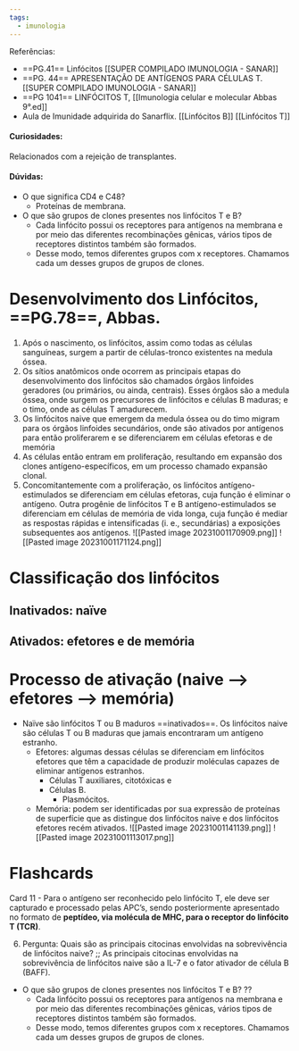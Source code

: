 ```yaml
---
tags:
  - imunologia
---
```

Referências: 
* ==PG.41== Linfócitos [[SUPER COMPILADO IMUNOLOGIA - SANAR]]
* ==PG. 44== APRESENTAÇÃO DE ANTÍGENOS  PARA CÉLULAS T. [[SUPER COMPILADO IMUNOLOGIA - SANAR]]
* ==PG 1041== LINFÓCITOS T, [[Imunologia celular e molecular Abbas 9°.ed]]
* Aula de Imunidade adquirida do Sanarflix. 
[[Linfócitos B]]
[[Linfócitos T]]

#### Curiosidades: 
Relacionados com a rejeição de transplantes. 
#### Dúvidas: 
* O que significa CD4 e C48? 
	* Proteínas de membrana. 
* O que são grupos de clones presentes nos linfócitos T e B? 
	* Cada linfócito possui os receptores para antígenos na membrana e por meio das diferentes recombinações gênicas, vários tipos de receptores distintos também são formados.  
	* Desse modo, temos diferentes grupos com x receptores. Chamamos cada um desses grupos de grupos de clones. 
# Desenvolvimento dos Linfócitos, ==PG.78==, Abbas. 
1. Após o nascimento, os linfócitos, assim como todas as células sanguíneas, surgem a  partir de células-tronco existentes na medula óssea.
2. Os sítios anatômicos onde ocorrem as principais etapas do desenvolvimento dos linfócitos são chamados órgãos linfoides geradores (ou primários, ou ainda, centrais). Esses órgãos são a medula óssea, onde surgem os precursores de linfócitos e células B maduras; e o timo, onde as células T amadurecem.
3. Os linfócitos naive que emergem da medula óssea ou do timo migram para os órgãos  linfoides secundários, onde são ativados por antígenos para então proliferarem e se diferenciarem em células efetoras e de memória
4. As células então entram em proliferação, resultando em expansão dos clones antígeno-específicos, em um processo chamado expansão clonal.
5. Concomitantemente com a proliferação, os linfócitos antígeno-estimulados se  diferenciam em células efetoras, cuja função é eliminar o antígeno. Outra progênie de  linfócitos T e B antígeno-estimulados se diferenciam em células de memória de vida  longa, cuja função é mediar as respostas rápidas e intensificadas (i. e., secundárias) a exposições subsequentes aos antígenos.
![[Pasted image 20231001170909.png]]
![[Pasted image 20231001171124.png]]
# Classificação dos linfócitos
## Inativados: naïve
## Ativados: efetores e de memória
# Processo de ativação (naive --> efetores --> memória)
* Naïve são linfócitos T ou B maduros ==inativados==. Os linfócitos naive são células T ou B maduras que jamais encontraram um antígeno estranho.
	* Efetores: algumas dessas células se diferenciam em linfócitos efetores que têm a capacidade de produzir moléculas capazes de eliminar antígenos estranhos.
		* Células T auxiliares, citotóxicas e 
		* Células B. 
			* Plasmócitos. 
	* Memória: podem ser identificadas por sua expressão de proteínas de superfície que as distingue dos linfócitos naive e dos linfócitos efetores recém ativados.
![[Pasted image 20231001141139.png]]
![[Pasted image 20231001113017.png]]

# Flashcards 

Card 11 - Para o antígeno ser reconhecido pelo linfócito T, ele deve ser capturado e processado pelas APC’s, sendo posteriormente apresentado no formato de **peptídeo, via molécula de MHC, para o receptor do linfócito T (TCR)**.
<!--SR:!2023-10-28,13,270-->

6. Pergunta: Quais são as principais citocinas envolvidas na sobrevivência de linfócitos naive? ;; As principais citocinas envolvidas na sobrevivência de linfócitos naive são a IL-7 e o fator ativador de célula B (BAFF).
<!--SR:!2023-10-23,1,190-->

* O que são grupos de clones presentes nos linfócitos T e B? ??
	* Cada linfócito possui os receptores para antígenos na membrana e por meio das diferentes recombinações gênicas, vários tipos de receptores distintos também são formados.  
	* Desse modo, temos diferentes grupos com x receptores. Chamamos cada um desses grupos de grupos de clones.